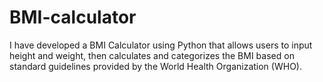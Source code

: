 # BMI-calculator
I have developed a BMI Calculator using Python that allows users to input height and weight, then calculates and categorizes the BMI based on standard guidelines provided by the World Health Organization (WHO). 

